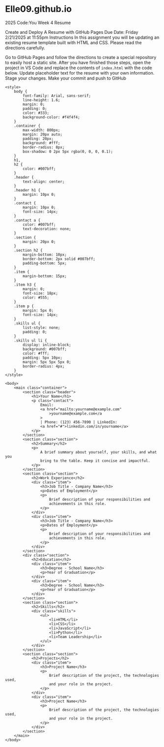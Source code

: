 # Elle09.github.io
2025 Code:You Week 4 Resume

Create and Deploy A Resume with GitHub Pages
Due Date: Friday 2/21/2025 at 11:55pm
Instructions
In this assignment you will be updating an existing resume template built with HTML and CSS. Please read the directions carefully.

Go to GitHub Pages and follow the directions to create a special repository to easily host a static site.
After you have finished those steps, open the project in VS Code and replace the contents of `index.html` with the code below.
Update placeholder text for the resume with your own information.
Stage your changes.
Make your commit and push to GitHub

<!DOCTYPE html>
<html lang="en">
    <head>
        <meta charset="UTF-8" />
        <meta name="viewport" content="width=device-width, initial-scale=1.0" />
        <title>Resume Template</title>
    </head>

    <style>
        body {
            font-family: Arial, sans-serif;
            line-height: 1.6;
            margin: 0;
            padding: 0;
            color: #333;
            background-color: #f4f4f4;
        }
        .container {
            max-width: 800px;
            margin: 20px auto;
            padding: 20px;
            background: #fff;
            border-radius: 8px;
            box-shadow: 0 2px 5px rgba(0, 0, 0, 0.1);
        }
        h1,
        h2 {
            color: #007bff;
        }
        .header {
            text-align: center;
        }
        .header h1 {
            margin: 10px 0;
        }
        .contact {
            margin: 10px 0;
            font-size: 14px;
        }
        .contact a {
            color: #007bff;
            text-decoration: none;
        }
        .section {
            margin: 20px 0;
        }
        .section h2 {
            margin-bottom: 10px;
            border-bottom: 2px solid #007bff;
            padding-bottom: 5px;
        }
        .item {
            margin-bottom: 15px;
        }
        .item h3 {
            margin: 0;
            font-size: 18px;
            color: #555;
        }
        .item p {
            margin: 5px 0;
            font-size: 14px;
        }
        .skills ul {
            list-style: none;
            padding: 0;
        }
        .skills ul li {
            display: inline-block;
            background: #007bff;
            color: #fff;
            padding: 5px 10px;
            margin: 5px 5px 5px 0;
            border-radius: 4px;
        }
    </style>

    <body>
        <main class="container">
            <section class="header">
                <h1>Your Name</h1>
                <p class="contact">
                    Email:
                    <a href="mailto:yourname@example.com"
                        >yourname@example.com</a
                    >
                    | Phone: (123) 456-7890 | LinkedIn:
                    <a href="#">linkedin.com/in/yourname</a>
                </p>
            </section>
            <section class="section">
                <h2>Summary</h2>
                <p>
                    A brief summary about yourself, your skills, and what you
                    bring to the table. Keep it concise and impactful.
                </p>
            </section>
            <section class="section">
                <h2>Work Experience</h2>
                <div class="item">
                    <h3>Job Title - Company Name</h3>
                    <p>Dates of Employment</p>
                    <p>
                        Brief description of your responsibilities and
                        achievements in this role.
                    </p>
                </div>
                <div class="item">
                    <h3>Job Title - Company Name</h3>
                    <p>Dates of Employment</p>
                    <p>
                        Brief description of your responsibilities and
                        achievements in this role.
                    </p>
                </div>
            </section>
            <div class="section">
                <h2>Education</h2>
                <div class="item">
                    <h3>Degree - School Name</h3>
                    <p>Year of Graduation</p>
                </div>
                <div class="item">
                    <h3>Degree - School Name</h3>
                    <p>Year of Graduation</p>
                </div>
            </section>
            <section class="section">
                <h2>Skills</h2>
                <div class="skills">
                    <ul>
                        <li>HTML</li>
                        <li>CSS</li>
                        <li>JavaScript</li>
                        <li>Python</li>
                        <li>Team Leadership</li>
                    </ul>
                </div>
            </section>
            <section class="section">
                <h2>Projects</h2>
                <div class="item">
                    <h3>Project Name</h3>
                    <p>
                        Brief description of the project, the technologies used,
                        and your role in the project.
                    </p>
                </div>
                <div class="item">
                    <h3>Project Name</h3>
                    <p>
                        Brief description of the project, the technologies used,
                        and your role in the project.
                    </p>
                </div>
            </section>
        </main>
    </body>
</html>
